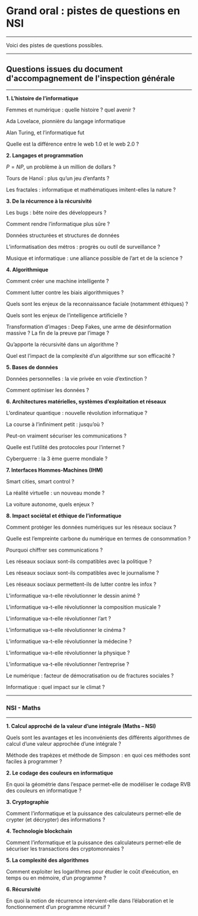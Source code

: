 # Grand oral : pistes de questions en NSI
---
Voici des pistes de questions possibles.

---
## Questions issues du document d'accompagnement de l'inspection générale
---
**1. L’histoire de l’informatique**

Femmes et numérique : quelle histoire ? quel avenir ?

Ada Lovelace, pionnière du langage informatique

Alan Turing, et l’informatique fut

Quelle est la différence entre le web 1.0 et le web 2.0 ?

**2. Langages et programmation**

$P = NP$, un problème à un million de dollars ?

Tours de Hanoï : plus qu’un jeu d’enfants ?

Les fractales : informatique et mathématiques imitent-elles la nature ?

**3. De la récurrence à la récursivité**

Les bugs : bête noire des développeurs ?

Comment rendre l’informatique plus sûre ?

Données structurées et structures de données

L’informatisation des métros : progrès ou outil de surveillance ?

Musique et informatique : une alliance possible de l’art et de la science ?

**4. Algorithmique**

Comment créer une machine intelligente ?

Comment lutter contre les biais algorithmiques ?

Quels sont les enjeux de la reconnaissance faciale (notamment éthiques) ?

Quels sont les enjeux de l’intelligence artificielle ?

Transformation d’images : Deep Fakes, une arme de désinformation massive ? La fin
de la preuve par l’image ?

Qu’apporte la récursivité dans un algorithme ?

Quel est l’impact de la complexité d’un algorithme sur son efficacité ?

**5. Bases de données**

Données personnelles : la vie privée en voie d’extinction ?

Comment optimiser les données ?

**6. Architectures matérielles, systèmes d’exploitation et réseaux**

L’ordinateur quantique : nouvelle révolution informatique ?

La course à l’infiniment petit : jusqu’où ?

Peut-on vraiment sécuriser les communications ?

Quelle est l’utilité des protocoles pour l’internet ?

Cyberguerre : la 3 ème guerre mondiale ?

**7. Interfaces Hommes-Machines (IHM)**

Smart cities, smart control ?

La réalité virtuelle : un nouveau monde ?

La voiture autonome, quels enjeux ?

**8. Impact sociétal et éthique de l’informatique**

Comment protéger les données numériques sur les réseaux sociaux ?

Quelle est l’empreinte carbone du numérique en termes de consommation ?

Pourquoi chiffrer ses communications ?

Les réseaux sociaux sont-ils compatibles avec la politique ?

Les réseaux sociaux sont-ils compatibles avec le journalisme ?

Les réseaux sociaux permettent-ils de lutter contre les infox ?

L’informatique va-t-elle révolutionner le dessin animé ?

L’informatique va-t-elle révolutionner la composition musicale ?

L’informatique va-t-elle révolutionner l’art ?

L’informatique va-t-elle révolutionner le cinéma ?

L’informatique va-t-elle révolutionner la médecine ?

L’informatique va-t-elle révolutionner la physique ?

L’informatique va-t-elle révolutionner l’entreprise ?

Le numérique : facteur de démocratisation ou de fractures sociales ?

Informatique : quel impact sur le climat ?

---
### NSI - Maths
---

**1. Calcul approché de la valeur d’une intégrale (Maths – NSI)**

Quels sont les avantages et les inconvénients des différents algorithmes de calcul d’une valeur approchée d’une intégrale ?

Méthode des trapèzes et méthode de Simpson : en quoi ces méthodes sont faciles à programmer ?

**2. Le codage des couleurs en informatique**

En quoi la géométrie dans l’espace permet-elle de modéliser le codage RVB des couleurs en informatique ?

**3. Cryptographie**

Comment l’informatique et la puissance des calculateurs permet-elle de crypter (et décrypter) des informations ?
 

**4. Technologie blockchain**

Comment l’informatique et la puissance des calculateurs permet-elle de sécuriser les transactions des cryptomonnaies ?

**5. La complexité des algorithmes**

Comment exploiter les logarithmes pour étudier le coût d’exécution, en temps ou en mémoire, d’un programme ?

**6. Récursivité**
 
En quoi la notion de récurrence intervient-elle dans l’élaboration et le fonctionnement d’un programme récursif ?